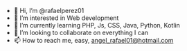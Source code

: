 - 👋 Hi, I’m @rafaelperez01
- 👀 I’m interested in Web development
- 🌱 I’m currently learning PHP, Js, CSS, Java, Python, Kotlin
- 💞️ I’m looking to collaborate on everything I can
- 📫 How to reach me, easy, angel_rafael01@hotmail.com

<!---
rafaelperez01/rafaelperez01 is a ✨ special ✨ repository because its `README.md` (this file) appears on your GitHub profile.
You can click the Preview link to take a look at your changes.
--->
